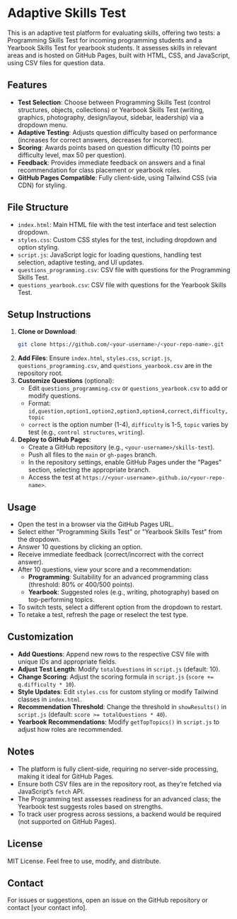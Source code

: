 # Adaptive Skills Test

This is an adaptive test platform for evaluating skills, offering two tests: a Programming Skills Test for incoming programming students and a Yearbook Skills Test for yearbook students. It assesses skills in relevant areas and is hosted on GitHub Pages, built with HTML, CSS, and JavaScript, using CSV files for question data.

## Features
- **Test Selection**: Choose between Programming Skills Test (control structures, objects, collections) or Yearbook Skills Test (writing, graphics, photography, design/layout, sidebar, leadership) via a dropdown menu.
- **Adaptive Testing**: Adjusts question difficulty based on performance (increases for correct answers, decreases for incorrect).
- **Scoring**: Awards points based on question difficulty (10 points per difficulty level, max 50 per question).
- **Feedback**: Provides immediate feedback on answers and a final recommendation for class placement or yearbook roles.
- **GitHub Pages Compatible**: Fully client-side, using Tailwind CSS (via CDN) for styling.

## File Structure
- `index.html`: Main HTML file with the test interface and test selection dropdown.
- `styles.css`: Custom CSS styles for the test, including dropdown and option styling.
- `script.js`: JavaScript logic for loading questions, handling test selection, adaptive testing, and UI updates.
- `questions_programming.csv`: CSV file with questions for the Programming Skills Test.
- `questions_yearbook.csv`: CSV file with questions for the Yearbook Skills Test.

## Setup Instructions
1. **Clone or Download**:
   ```bash
   git clone https://github.com/<your-username>/<your-repo-name>.git
   ```
2. **Add Files**: Ensure `index.html`, `styles.css`, `script.js`, `questions_programming.csv`, and `questions_yearbook.csv` are in the repository root.
3. **Customize Questions** (optional):
   - Edit `questions_programming.csv` or `questions_yearbook.csv` to add or modify questions.
   - Format: `id,question,option1,option2,option3,option4,correct,difficulty,topic`
   - `correct` is the option number (1-4), `difficulty` is 1-5, `topic` varies by test (e.g., `control structures`, `writing`).
4. **Deploy to GitHub Pages**:
   - Create a GitHub repository (e.g., `<your-username>/skills-test`).
   - Push all files to the `main` or `gh-pages` branch.
   - In the repository settings, enable GitHub Pages under the "Pages" section, selecting the appropriate branch.
   - Access the test at `https://<your-username>.github.io/<your-repo-name>`.

## Usage
- Open the test in a browser via the GitHub Pages URL.
- Select either "Programming Skills Test" or "Yearbook Skills Test" from the dropdown.
- Answer 10 questions by clicking an option.
- Receive immediate feedback (correct/incorrect with the correct answer).
- After 10 questions, view your score and a recommendation:
  - **Programming**: Suitability for an advanced programming class (threshold: 80% or 400/500 points).
  - **Yearbook**: Suggested roles (e.g., writing, photography) based on top-performing topics.
- To switch tests, select a different option from the dropdown to restart.
- To retake a test, refresh the page or reselect the test type.

## Customization
- **Add Questions**: Append new rows to the respective CSV file with unique IDs and appropriate fields.
- **Adjust Test Length**: Modify `totalQuestions` in `script.js` (default: 10).
- **Change Scoring**: Adjust the scoring formula in `script.js` (`score += q.difficulty * 10`).
- **Style Updates**: Edit `styles.css` for custom styling or modify Tailwind classes in `index.html`.
- **Recommendation Threshold**: Change the threshold in `showResults()` in `script.js` (default: `score >= totalQuestions * 40`).
- **Yearbook Recommendations**: Modify `getTopTopics()` in `script.js` to adjust how roles are recommended.

## Notes
- The platform is fully client-side, requiring no server-side processing, making it ideal for GitHub Pages.
- Ensure both CSV files are in the repository root, as they’re fetched via JavaScript’s `fetch` API.
- The Programming test assesses readiness for an advanced class; the Yearbook test suggests roles based on strengths.
- To track user progress across sessions, a backend would be required (not supported on GitHub Pages).

## License
MIT License. Feel free to use, modify, and distribute.

## Contact
For issues or suggestions, open an issue on the GitHub repository or contact [your contact info].